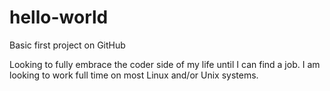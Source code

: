 # hello-world
Basic first project on GitHub

Looking to fully embrace the coder side of my life until I can find a job. I am looking to work full time on most Linux and/or Unix systems. 
